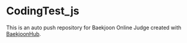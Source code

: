 # CodingTest_js
This is an auto push repository for Baekjoon Online Judge created with [BaekjoonHub](https://github.com/BaekjoonHub/BaekjoonHub).
